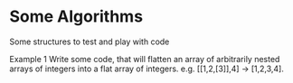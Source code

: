 # Some Algorithms
Some structures to test and play with code

Example 1
Write some code, that will flatten an array of arbitrarily nested arrays of integers into a flat array of integers. e.g. [[1,2,[3]],4] -> [1,2,3,4].


